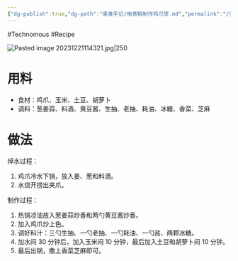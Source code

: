 ```yaml
---
{"dg-publish":true,"dg-path":"美食手记/电煮锅制作鸡爪煲.md","permalink":"/美食手记/电煮锅制作鸡爪煲/","created":"2023-12-21T11:21:29.000+08:00","updated":"2024-11-15T14:10:37.000+08:00"}
---
```


#Technomous #Recipe

![Pasted image 20231221114321.jpg|250](/img/user/0.Asset/resource/Pasted%20image%2020231221114321.jpg)

# 用料

- 食材：鸡爪、玉米、土豆、胡萝卜
- 调料：葱姜蒜、料酒、黄豆酱、生抽、老抽、耗油、冰糖、香菜、芝麻

# 做法

焯水过程：

1. 鸡爪冷水下锅，放入姜、葱和料酒。
2. 水烧开捞出夹爪。

制作过程：

1. 热锅凉油放入葱姜蒜炒香和两勺黄豆酱炒香。
2. 加入鸡爪炒上色。
3. 调好料汁：三勺生抽、一勺老抽、一勺耗油、一勺盐、两颗冰糖。
4. 加水闷 30 分钟后，加入玉米闷 10 分钟，最后加入土豆和胡萝卜闷 10 分钟。
5. 最后出锅，撒上香菜芝麻即可。
